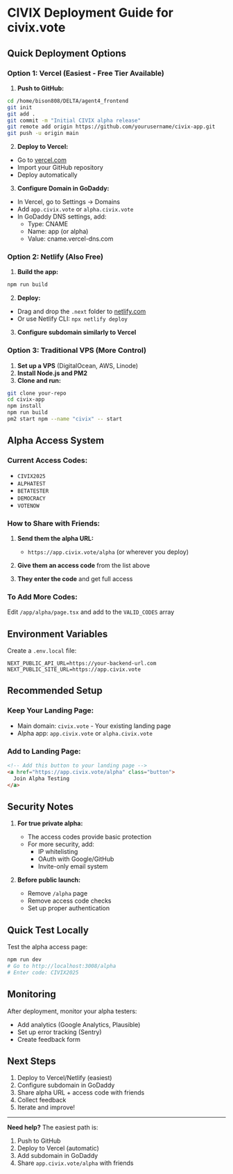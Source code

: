 # CIVIX Deployment Guide for civix.vote

## Quick Deployment Options

### Option 1: Vercel (Easiest - Free Tier Available)

1. **Push to GitHub:**
```bash
cd /home/bison808/DELTA/agent4_frontend
git init
git add .
git commit -m "Initial CIVIX alpha release"
git remote add origin https://github.com/yourusername/civix-app.git
git push -u origin main
```

2. **Deploy to Vercel:**
- Go to [vercel.com](https://vercel.com)
- Import your GitHub repository
- Deploy automatically

3. **Configure Domain in GoDaddy:**
- In Vercel, go to Settings → Domains
- Add `app.civix.vote` or `alpha.civix.vote`
- In GoDaddy DNS settings, add:
  - Type: CNAME
  - Name: app (or alpha)
  - Value: cname.vercel-dns.com

### Option 2: Netlify (Also Free)

1. **Build the app:**
```bash
npm run build
```

2. **Deploy:**
- Drag and drop the `.next` folder to [netlify.com](https://netlify.com)
- Or use Netlify CLI: `npx netlify deploy`

3. **Configure subdomain similarly to Vercel**

### Option 3: Traditional VPS (More Control)

1. **Set up a VPS** (DigitalOcean, AWS, Linode)
2. **Install Node.js and PM2**
3. **Clone and run:**
```bash
git clone your-repo
cd civix-app
npm install
npm run build
pm2 start npm --name "civix" -- start
```

## Alpha Access System

### Current Access Codes:
- `CIVIX2025`
- `ALPHATEST`
- `BETATESTER`
- `DEMOCRACY`
- `VOTENOW`

### How to Share with Friends:

1. **Send them the alpha URL:**
   - `https://app.civix.vote/alpha` (or wherever you deploy)

2. **Give them an access code** from the list above

3. **They enter the code** and get full access

### To Add More Codes:
Edit `/app/alpha/page.tsx` and add to the `VALID_CODES` array

## Environment Variables

Create a `.env.local` file:
```env
NEXT_PUBLIC_API_URL=https://your-backend-url.com
NEXT_PUBLIC_SITE_URL=https://app.civix.vote
```

## Recommended Setup

### Keep Your Landing Page:
- Main domain: `civix.vote` - Your existing landing page
- Alpha app: `app.civix.vote` or `alpha.civix.vote`

### Add to Landing Page:
```html
<!-- Add this button to your landing page -->
<a href="https://app.civix.vote/alpha" class="button">
  Join Alpha Testing
</a>
```

## Security Notes

1. **For true private alpha:**
   - The access codes provide basic protection
   - For more security, add:
     - IP whitelisting
     - OAuth with Google/GitHub
     - Invite-only email system

2. **Before public launch:**
   - Remove `/alpha` page
   - Remove access code checks
   - Set up proper authentication

## Quick Test Locally

Test the alpha access page:
```bash
npm run dev
# Go to http://localhost:3008/alpha
# Enter code: CIVIX2025
```

## Monitoring

After deployment, monitor your alpha testers:
- Add analytics (Google Analytics, Plausible)
- Set up error tracking (Sentry)
- Create feedback form

## Next Steps

1. Deploy to Vercel/Netlify (easiest)
2. Configure subdomain in GoDaddy
3. Share alpha URL + access code with friends
4. Collect feedback
5. Iterate and improve!

---

**Need help?** The easiest path is:
1. Push to GitHub
2. Deploy to Vercel (automatic)
3. Add subdomain in GoDaddy
4. Share `app.civix.vote/alpha` with friends